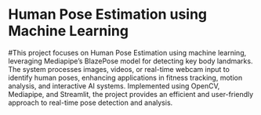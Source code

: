 # Human Pose Estimation using Machine Learning
#This project focuses on Human Pose Estimation using machine learning, leveraging Mediapipe’s BlazePose model for detecting key body landmarks. The system processes images, videos, or real-time webcam input to identify human poses, enhancing applications in fitness tracking, motion analysis, and interactive AI systems. Implemented using OpenCV, Mediapipe, and Streamlit, the project provides an efficient and user-friendly approach to real-time pose detection and analysis.
